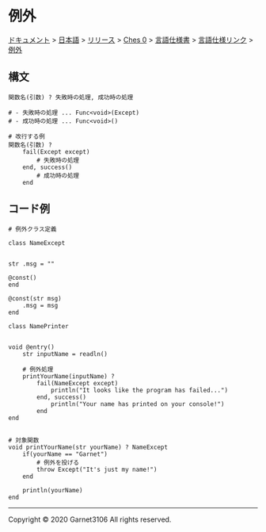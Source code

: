 # 例外

[ドキュメント](../../../../../../index.md) > [日本語](../../../../../index.md) > [リリース](../../../../index.md) > [Ches 0](../../../index.md) > [言語仕様書](../../index.md) > [言語仕様リンク](../index.md) > [例外](./index.md)

## 構文

```
関数名(引数) ? 失敗時の処理, 成功時の処理

# - 失敗時の処理 ... Func<void>(Except)
# - 成功時の処理 ... Func<void>()

# 改行する例
関数名(引数) ?
    fail(Except except)
        # 失敗時の処理
    end, success()
        # 成功時の処理
    end
```

## コード例

```
# 例外クラス定義

class NameExcept


str .msg = ""

@const()
end

@const(str msg)
    .msg = msg
end
```

```
class NamePrinter


void @entry()
    str inputName = readln()

    # 例外処理
    printYourName(inputName) ?
        fail(NameExcept except)
            println("It looks like the program has failed...")
        end, success()
            println("Your name has printed on your console!")
        end
end


# 対象関数
void printYourName(str yourName) ? NameExcept
    if(yourName == "Garnet")
        # 例外を投げる
        throw Except("It's just my name!")
    end

    println(yourName)
end
```

---

Copyright © 2020 Garnet3106 All rights reserved.

